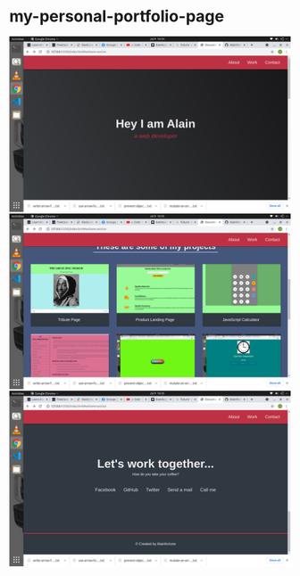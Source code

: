 # my-personal-portfolio-page
![](images/Screenshot%20from%202021-07-09%2016-34-25.png)
![](images/Screenshot%20from%202021-07-09%2016-35-04.png)
![](images/Screenshot%20from%202021-07-09%2016-35-15.png)

